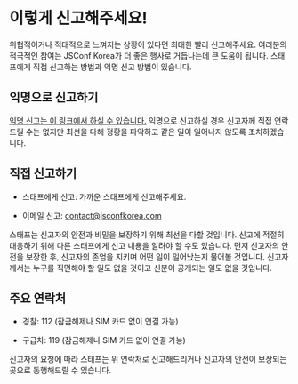# 이렇게 신고해주세요!

위협적이거나 적대적으로 느껴지는 상황이 있다면 최대한 빨리 신고해주세요. 여러분의 적극적인 참여는 JSConf Korea가 더 좋은 행사로 거듭나는데 큰 도움이 됩니다. 스태프에게 직접 신고하는 방법과 익명 신고 방법이 있습니다.

## 익명으로 신고하기

[익명 신고는 이 링크에서 하실 수 있습니다.](https://jsconfkorea.com/report) 익명으로 신고하실 경우 신고자께 직접 연락드릴 수는 없지만 최선을 다해 정황을 파악하고 같은 일이 일어나지 않도록 조치하겠습니다.

## 직접 신고하기

- 스태프에게 신고: 가까운 스태프에게 신고해주세요.

- 이메일 신고: [contact@jsconfkorea.com](mailto:contact@jsconfkorea.com)

스태프는 신고자의 안전과 비밀을 보장하기 위해 최선을 다할 것입니다. 신고에 적절히 대응하기 위해 다른 스태프에게 신고 내용을 알려야 할 수도 있습니다. 먼저 신고자의 안전을 보장한 후, 신고자의 존엄을 지키며 어떤 일이 일어났는지 물어볼 것입니다. 신고자께서는 누구를 직면해야 할 일도 없을 것이고 신분이 공개되는 일도 없을 것입니다.

## 주요 연락처

- 경찰: 112 (잠금해제나 SIM 카드 없이 연결 가능)

- 구급차: 119 (잠금해제나 SIM 카드 없이 연결 가능)

신고자의 요청에 따라 스태프는 위 연락처로 신고해드리거나 신고자의 안전이 보장되는 곳으로 동행해드릴 수 있습니다.
